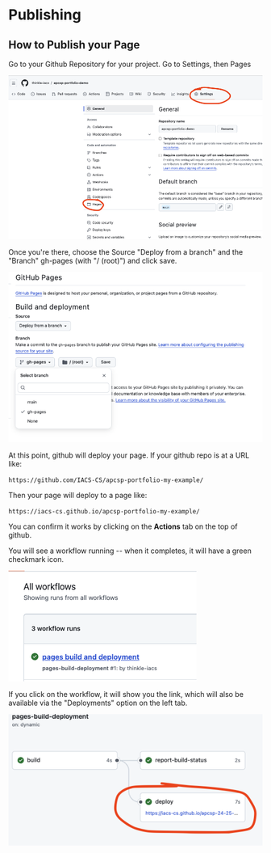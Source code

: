 # Publishing

## How to Publish your Page

Go to your Github Repository for your project.
Go to Settings, then Pages

![Settings (top) => Pages (left)](./screenshots/git-pages.png)

Once you're there, choose the Source "Deploy from a branch" and the "Branch" gh-pages (with "/ (root)") and click save.

![Deploy from a branch/gh-pages](./screenshots/git-pages-branch.png)

At this point, github will deploy your page. If your github repo is at a URL like:

`https://github.com/IACS-CS/apcsp-portfolio-my-example/`

Then your page will deploy to a page like:

`https://iacs-cs.github.io/apcsp-portfolio-my-example/`

You can confirm it works by clicking on the **Actions** tab on the top of github.

You will see a workflow running -- when it completes, it will have a green checkmark icon.

![Actions => Deployments, wait for the grene checkmark](./screenshots/workflows-deploy.png)

If you click on the workflow, it will show you the link, which will also be available via the "Deployments"
option on the left tab.

![Actions => Deployments => Click on the completed action to see the URL](./screenshots/deploy-link.png)

